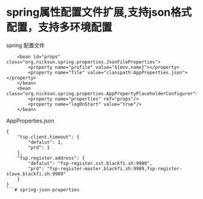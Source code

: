 spring属性配置文件扩展,支持json格式配置，支持多环境配置
===============

spring 配置文件

```
    <bean id="props" class="org.nicksun.spring.properties.JsonFileProperties">
        <property name="profile" value="${env.name}"></property>
        <property name="file" value="classpath:AppProperties.json"></property>
    </bean>
    <bean class="org.nicksun.spring.properties.AppPropertyPlaceholderConfigurer">
        <property name="properties" ref="props"/>
        <property name="logOnStart" value="true"/>
    </bean>
```
AppProperties.json

```
{
	"tsp.client.timeout": {
		"defalut": 1,
		"prd": 1
	},
	"fsp.register.address": {
		"defalut": "fsp-register.sst.blackfi.sh:9989",
		"prd": "fsp-register-master.blackfi.sh:9989,fsp-register-slave.blackfi.sh:9989"
	}
}
```# spring-json-properties
